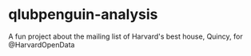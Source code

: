# qlubpenguin-analysis
A fun project about the mailing list of Harvard's best house, Quincy, for @HarvardOpenData
